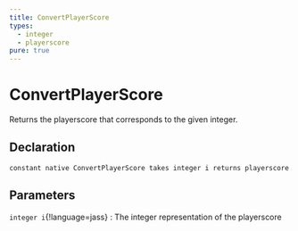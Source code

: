 ```yaml
---
title: ConvertPlayerScore
types:
  - integer
  - playerscore
pure: true
---
```


# ConvertPlayerScore
Returns the playerscore that corresponds to the given integer.

## Declaration

```jass
constant native ConvertPlayerScore takes integer i returns playerscore
```

## Parameters
`integer i`{!language=jass}
: The integer representation of the playerscore

